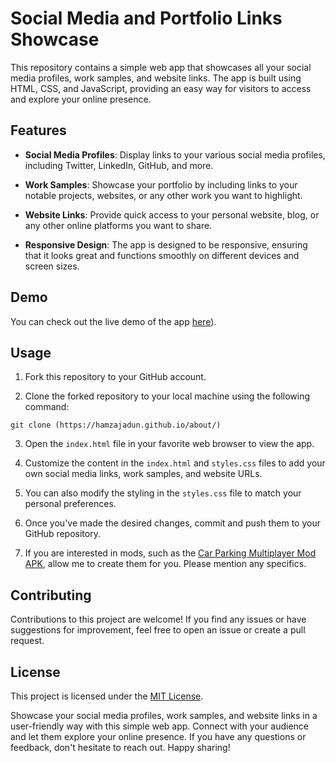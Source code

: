 # Social Media and Portfolio Links Showcase

This repository contains a simple web app that showcases all your social media profiles, work samples, and website links. The app is built using HTML, CSS, and JavaScript, providing an easy way for visitors to access and explore your online presence.


## Features

- **Social Media Profiles**: Display links to your various social media profiles, including Twitter, LinkedIn, GitHub, and more.

- **Work Samples**: Showcase your portfolio by including links to your notable projects, websites, or any other work you want to highlight.

- **Website Links**: Provide quick access to your personal website, blog, or any other online platforms you want to share.

- **Responsive Design**: The app is designed to be responsive, ensuring that it looks great and functions smoothly on different devices and screen sizes.

## Demo

You can check out the live demo of the app [here](https://hamzajadun.github.io/about/)).

## Usage

1. Fork this repository to your GitHub account.

2. Clone the forked repository to your local machine using the following command:

```
git clone (https://hamzajadun.github.io/about/)
```


3. Open the `index.html` file in your favorite web browser to view the app.

4. Customize the content in the `index.html` and `styles.css` files to add your own social media links, work samples, and website URLs.

5. You can also modify the styling in the `styles.css` file to match your personal preferences.

6. Once you've made the desired changes, commit and push them to your GitHub repository.

7. If you are interested in mods, such as the [Car Parking Multiplayer Mod APK](http://carparkapk.com/), allow me to create them for you. Please mention any specifics.

## Contributing

Contributions to this project are welcome! If you find any issues or have suggestions for improvement, feel free to open an issue or create a pull request.

## License

This project is licensed under the [MIT License](LICENSE).



Showcase your social media profiles, work samples, and website links in a user-friendly way with this simple web app. Connect with your audience and let them explore your online presence. If you have any questions or feedback, don't hesitate to reach out. Happy sharing!
